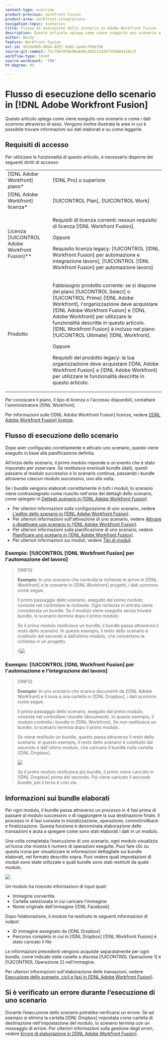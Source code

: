 ```yaml
---
content-type: overview
product-previous: workfront-fusion
product-area: workfront-integrations
navigation-topic: scenarios
title: Flusso di esecuzione dello scenario in Adobe Workfront Fusion
description: Questo articolo spiega come viene eseguito uno scenario e come i dati scorrono attraverso di esso. Vengono inoltre illustrate le aree in cui è possibile trovare informazioni sui dati elaborati e su come leggerle.
author: Becky
feature: Workfront Fusion
exl-id: 95c6e969-66b4-4b57-9e62-aae0cfb9bf98
source-git-commit: 75cf9af858e90a640c45b211d36f35b684128c2f
workflow-type: tm+mt
source-wordcount: '799'
ht-degree: 0%

---
```


# Flusso di esecuzione dello scenario in [!DNL Adobe Workfront Fusion]

Questo articolo spiega come viene eseguito uno scenario e come i dati scorrono attraverso di esso. Vengono inoltre illustrate le aree in cui è possibile trovare informazioni sui dati elaborati e su come leggerle.

## Requisiti di accesso

Per utilizzare le funzionalità di questo articolo, è necessario disporre dei seguenti diritti di accesso:

<table style="table-layout:auto"> 
 <col> 
 <col> 
 <tbody> 
  <tr> 
    <td role="rowheader">[!DNL Adobe Workfront] piano*</td> 
   <td> <p>[!DNL Pro] o superiore</p> </td> 
  </tr> 
  <tr data-mc-conditions=""> 
   <td role="rowheader">[!DNL Adobe Workfront] licenza*</td> 
   <td> <p>[!UICONTROL Plan], [!UICONTROL Work]</p> </td> 
  </tr> 
  <tr> 
   <td role="rowheader">Licenza [!UICONTROL Adobe Workfront Fusion]**</td> 
   <td>
   <p>Requisiti di licenza correnti: nessun requisito di licenza [!DNL Workfront Fusion].</p>
   <p>Oppure</p>
   <p>Requisito licenza legacy: [!UICONTROL [!DNL Workfront Fusion] per automazione e integrazione lavoro], [!UICONTROL [!DNL Workfront Fusion] per automazione lavoro]</p>
   </td> 
  </tr> 
  <tr> 
   <td role="rowheader">Prodotto</td> 
   <td>
   <p>Fabbisogno prodotto corrente: se si dispone del piano [!UICONTROL Select] o [!UICONTROL Prime] [!DNL Adobe Workfront], l'organizzazione deve acquistare [!DNL Adobe Workfront Fusion] e [!DNL Adobe Workfront] per utilizzare le funzionalità descritte in questo articolo. [!DNL Workfront Fusion] è incluso nel piano [!UICONTROL Ultimate] [!DNL Workfront].</p>
   <p>Oppure</p>
   <p>Requisiti del prodotto legacy: la tua organizzazione deve acquistare [!DNL Adobe Workfront Fusion] e [!DNL Adobe Workfront] per utilizzare le funzionalità descritte in questo articolo.</p>
   </td> 
  </tr> 
 </tbody> 
</table>

Per conoscere il piano, il tipo di licenza o l&#39;accesso disponibili, contattare l&#39;amministratore [!DNL Workfront].

Per informazioni sulle [!DNL Adobe Workfront Fusion] licenze, vedere [[!DNL Adobe Workfront Fusion] licenze](../../workfront-fusion/get-started/license-automation-vs-integration.md).

## Flusso di esecuzione dello scenario

Dopo aver configurato correttamente e attivato uno scenario, questo viene eseguito in base alla pianificazione definita.

All’inizio dello scenario, il primo modulo risponde a un evento che è stato impostato per osservare. Se restituisce eventuali bundle (dati), questi passano al modulo successivo e lo scenario continua, passando i bundle attraverso ciascun modulo successivo, uno alla volta.

Se i bundle vengono elaborati correttamente in tutti i moduli, lo scenario viene contrassegnato come riuscito nell&#39;area dei dettagli dello scenario, come spiegato in [Dettagli scenario in [!DNL Adobe Workfront Fusion]](../../workfront-fusion/scenarios/scenario-detail.md).

* Per ulteriori informazioni sulla configurazione di uno scenario, vedere [L&#39;editor dello scenario in [!DNL Adobe Workfront Fusion]](../../workfront-fusion/scenarios/scenario-editor.md).
* Per ulteriori informazioni sull&#39;attivazione di uno scenario, vedere [Attivare o disattivare uno scenario in [!DNL Adobe Workfront Fusion]](../../workfront-fusion/scenarios/activate-or-inactivate-scenario.md).
* Per ulteriori informazioni sulla pianificazione di uno scenario, vedere [Pianificare uno scenario in [!DNL Adobe Workfront Fusion]](../../workfront-fusion/scenarios/schedule-a-scenario.md).
* Per ulteriori informazioni sui moduli, vedere [Tipi di moduli](../../workfront-fusion/modules/module-types.md).

### Esempio: [!UICONTROL [!DNL Workfront Fusion] per l&#39;automazione del lavoro]

>[!INFO]
>
>**Esempio:** In uno scenario che controlla le richieste in arrivo in [!DNL Workfront] e le converte in [!DNL Workfront] progetti, i dati scorrono come segue.
>
>Il primo passaggio dello scenario, eseguito dal primo modulo, consiste nel controllare le richieste. Ogni richiesta in entrata viene considerata un bundle. Se il modulo viene eseguito senza trovare bundle, lo scenario termina dopo il primo modulo.
>
>Se il primo modulo restituisce un bundle, il bundle passa attraverso il resto dello scenario. In questo esempio, il resto dello scenario è costituito dal secondo e dall’ultimo modulo, che convertono la richiesta in un progetto.
>
>?![](assets/example-execution-flow-wf-only-350x157.png)

### Esempio: [!UICONTROL [!DNL Workfront Fusion] per l&#39;automazione e l&#39;integrazione del lavoro]

>[!INFO]
>
>**Esempio:** In uno scenario che scarica documenti da [!DNL Adobe Workfront] e li invia a una cartella in [!DNL Dropbox], i dati scorrono come segue.
>
>Il primo passaggio dello scenario, eseguito dal primo modulo, consiste nel controllare i bundle (documenti). In questo esempio, il modulo controlla i bundle in [!DNL Workfront]. Se non restituisce un bundle, lo scenario termina dopo il primo modulo.
>
>Se viene restituito un bundle, questo passa attraverso il resto dello scenario. In questo esempio, il resto dello scenario è costituito dal secondo e dall&#39;ultimo modulo, che caricano il bundle nella cartella [!DNL Dropbox].
>
>![](assets/example-wf-dropbox-scen-execution-flow-350x202.png)
>
>Se il primo modulo restituisce più bundle, il primo viene caricato in [!DNL Dropbox] prima del secondo. Poi viene caricato il secondo bundle, poi il terzo e così via.

## Informazioni sui bundle elaborati

Per ogni modulo, il bundle passa attraverso un processo in 4 fasi prima di passare al modulo successivo o di raggiungere la sua destinazione finale. Il processo in 4 fasi consiste in inizializzazione, operazione, commit/rollback e finalizzazione. Questa funzione è denominata elaborazione delle transazioni e aiuta a spiegare come sono stati elaborati i dati in un modulo.

Una volta completata l’esecuzione di uno scenario, ogni modulo visualizza un’icona che mostra il numero di operazioni eseguite. Puoi fare clic su questa icona per visualizzare le informazioni dettagliate sui bundle elaborati, nel formato descritto sopra. Puoi vedere quali impostazioni di moduli sono state utilizzate e quali bundle sono stati restituiti da quale modulo.

![](assets/info-processed-bundles-350x396.png)

Un modulo ha ricevuto informazioni di input quali:

* Immagine convertita
* Cartella selezionata in cui caricare l&#39;immagine
* Nome originale dell&#39;immagine [!DNL Facebook]

Dopo l’elaborazione, il modulo ha restituito le seguenti informazioni di output:

* ID immagine assegnato da [!DNL Dropbox]
* Percorso completo in cui in [!DNL Dropbox] [!DNL Workfront Fusion] è stato caricato il file

Le informazioni precedenti vengono acquisite separatamente per ogni bundle, come indicato dalle caselle a discesa [!UICONTROL Operazione 1] e [!UICONTROL Operazione 2] nell&#39;immagine.

Per ulteriori informazioni sull&#39;elaborazione delle transazioni, vedere [Esecuzione dello scenario, cicli e fasi in [!DNL Adobe Workfront Fusion]](../../workfront-fusion/scenarios/scenario-execution-cycles-phases.md).

## Si è verificato un errore durante l’esecuzione di uno scenario

Durante l’esecuzione dello scenario potrebbe verificarsi un errore. Se ad esempio si elimina la cartella [!DNL Dropbox] impostata come cartella di destinazione nell&#39;impostazione del modulo, lo scenario termina con un messaggio di errore. Per ulteriori informazioni sulla gestione degli errori, vedere [Errore di elaborazione in [!DNL Adobe Workfront Fusion]](../../workfront-fusion/errors/error-processing.md).
